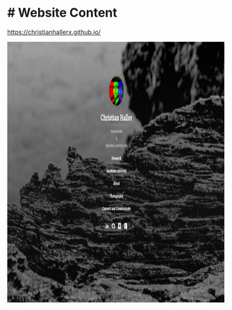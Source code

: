 # # Website Content

https://christianhallerx.github.io/


<img src="/assets/img/Website_Preview.png" alt="Website screen shot" style="width:500px;height:600px;"> 
